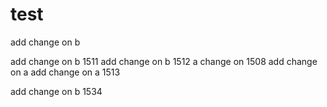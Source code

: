# test
add change on b

add change on b 1511
add change on b 1512
a change on 1508
add change on a 
add change on a 1513

add change on b 1534
